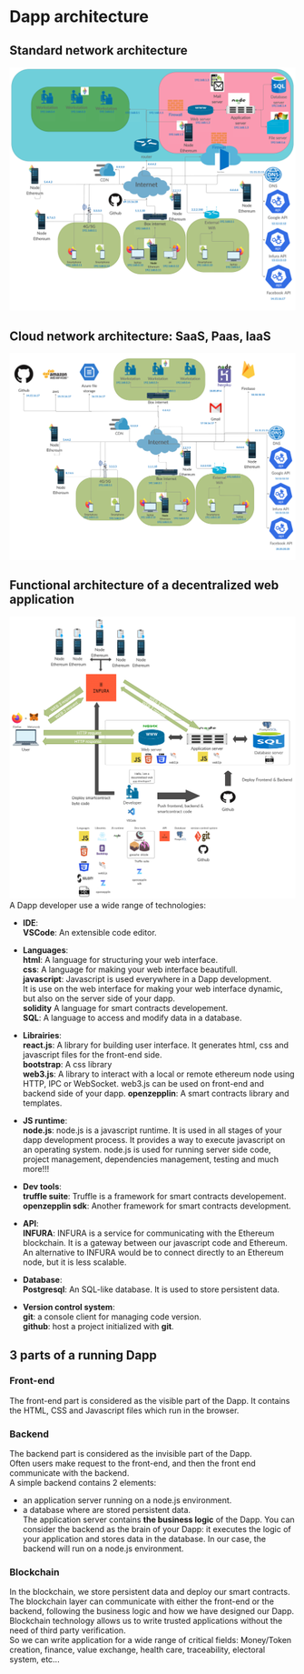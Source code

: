 # Dapp architecture

## Standard network architecture

![Standard network architecture](../res/standard-network-architecture.png)

## Cloud network architecture: SaaS, Paas, IaaS

![Cloud network architecture](../res/cloud-network-architecture.png)

## Functional architecture of a decentralized web application

![Functional dapp architecture](../res/functional-dapp-architecture.png)
A Dapp developer use a wide range of technologies:

- **IDE**:  
  **VSCode**: An extensible code editor.

- **Languages**:  
  **html**: A language for structuring your web interface.  
  **css**: A language for making your web interface beautifull.  
  **javascript**: Javascript is used everywhere in a Dapp development.  
  It is use on the web interface for making your web interface dynamic, but also on the server side of your dapp.  
  **solidity** A language for smart contracts developement.  
  **SQL**: A language to access and modify data in a database.

- **Librairies**:  
  **react.js**: A library for building user interface. It generates html, css and javascript files for the front-end side.  
  **bootstrap**: A css library  
  **web3.js**: A library to interact with a local or remote ethereum node using HTTP, IPC or WebSocket. web3.js can be used on front-end and backend side of your dapp.
  **openzepplin**: A smart contracts library and templates.

- **JS runtime**:  
  **node.js**: node.js is a javascript runtime. It is used in all stages of your dapp development process. It provides a way to execute javascript on an operating system.
  node.js is used for running server side code, project management, dependencies management, testing and much more!!!

- **Dev tools**:  
  **truffle suite**: Truffle is a framework for smart contracts developement.  
  **openzepplin sdk**: Another framework for smart contracts development.

- **API**:  
  **INFURA**: INFURA is a service for communicating with the Ethereum blockchain.
  It is a gateway between our javascript code and Ethereum.
  An alternative to INFURA would be to connect directly to an Ethereum node, but it is less scalable.

- **Database**:  
  **Postgresql**: An SQL-like database. It is used to store persistent data.

- **Version control system**:  
  **git**: a console client for managing code version.  
  **github**: host a project initialized with **git**.

## 3 parts of a running Dapp

### Front-end

The front-end part is considered as the visible part of the Dapp.
It contains the HTML, CSS and Javascript files which run in the browser.

### Backend

The backend part is considered as the invisible part of the Dapp.  
Often users make request to the front-end, and then the front end communicate with the backend.  
A simple backend contains 2 elements:

- an application server running on a node.js environment.
- a database where are stored persistent data.  
  The application server contains **the business logic** of the Dapp.
  You can consider the backend as the brain of your Dapp: it executes the logic of your application and stores data in the database.
  In our case, the backend will run on a node.js environment.

### Blockchain

In the blockchain, we store persistent data and deploy our smart contracts.  
The blockchain layer can communicate with either the front-end or the backend, following the business logic and how we have designed our Dapp.  
Blockchain technology allows us to write trusted applications without the need of third party verification.  
So we can write application for a wide range of critical fields: Money/Token creation, finance, value exchange, health care, traceability, electoral system, etc...
